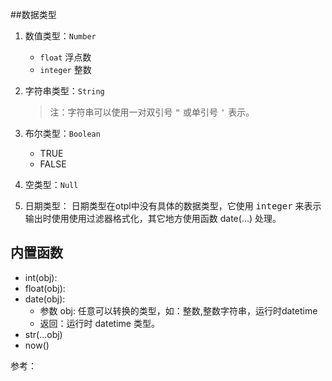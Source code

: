 ##数据类型

1. 数值类型：`Number`
	- `float` 浮点数
	- `integer` 整数
    
2. 字符串类型：`String`
    > 注：字符串可以使用一对双引号 <kbd>\"</kbd> 或单引号 <kbd>\'</kbd> 表示。

3. 布尔类型：`Boolean`
    - TRUE
    - FALSE

4. 空类型：`Null`

5. 日期类型：
    日期类型在otpl中没有具体的数据类型，它使用 <kbd>integer</kbd> 来表示
    输出时使用使用过滤器格式化，其它地方使用函数 date(...) 处理。


## 内置函数

* int(obj):
* float(obj):
* date(obj): 
    - 参数 obj: 任意可以转换的类型，如：整数,整数字符串，运行时datetime
    - 返回：运行时 datetime 类型。
* str(...obj)
* now()





参考：
[^hello]:hi

